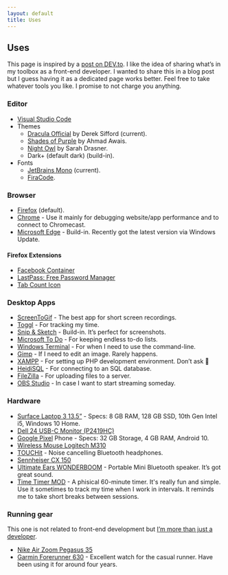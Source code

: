 ```yaml
---
layout: default
title: Uses
---
```


## Uses

This page is inspired by a [post on DEV.to](https://dev.to/nickytonline/do-you-have-a-uses-page-5b82). I like the idea of sharing what’s in my toolbox as a front-end developer. I wanted to share this in a blog post but I guess having it as a dedicated page works better. Feel free to take whatever tools you like. I promise to not charge you anything.

### Editor

* [Visual Studio Code](https://code.visualstudio.com/)
* Themes
  * [Dracula Official](https://marketplace.visualstudio.com/items?itemName=dracula-theme.theme-dracula) by Derek Sifford (current).
  * [Shades of Purple](https://marketplace.visualstudio.com/items?itemName=ahmadawais.shades-of-purple) by Ahmad Awais.
  * [Night Owl](https://marketplace.visualstudio.com/items?itemName=sdras.night-owl) by Sarah Drasner.
  * Dark+ (default dark) (build-in).
* Fonts
  * [JetBrains Mono](https://www.jetbrains.com/lp/mono/) (current).
  * [FiraCode](https://github.com/tonsky/FiraCode/).

### Browser

* [Firefox](https://www.mozilla.org/en-US/firefox/new/) (default).
* [Chrome](https://www.google.com/chrome/) - Use it mainly for debugging website/app performance and to connect to Chromecast. 
* [Microsoft Edge](https://www.microsoft.com/en-us/edge) - Build-in. Recently got the latest version via Windows Update.

#### Firefox Extensions

* [Facebook Container](https://addons.mozilla.org/en-US/firefox/addon/facebook-container/)
* [LastPass: Free Password Manager](https://addons.mozilla.org/en-US/firefox/addon/lastpass-password-manager/)
* [Tab Count Icon](https://addons.mozilla.org/en-US/firefox/addon/tab-count-icon/)

### Desktop Apps

* [ScreenToGif](https://www.screentogif.com/) - The best app for short screen recordings.
* [Toggl](https://toggl.com/toggl-desktop/) - For tracking my time.
* [Snip & Sketch](https://www.microsoft.com/en-us/p/snip-sketch/9mz95kl8mr0l?activetab=pivot:overviewtab) - Build-in. It’s perfect for screenshots.
* [Microsoft To Do](https://todo.microsoft.com/tasks/) - For keeping endless to-do lists.
* [Windows Terminal](https://github.com/microsoft/terminal) - For when I need to use the command-line.
* [Gimp](https://www.gimp.org/) - If I need to edit an image. Rarely happens.
* [XAMPP](https://www.apachefriends.org/index.html) - For setting up PHP development environment. Don’t ask 🙂
* [HeidiSQL](https://www.heidisql.com/) - For connecting to an SQL database.
* [FileZilla](https://filezilla-project.org/) - For uploading files to a server.
* [OBS Studio](https://obsproject.com/) - In case I want to start streaming someday.

### Hardware

* [Surface Laptop 3 13.5”](https://www.microsoft.com/en-us/p/surface-laptop-3/8vfggh1r94tm?activetab=overview) - Specs: 8 GB RAM, 128 GB SSD, 10th Gen Intel i5, Windows 10 Home.
* [Dell 24 USB-C Monitor (P2419HC)](https://www.dell.com/en-us/work/shop/dell-24-usb-c-monitor-p2419hc/apd/210-aqco)
* [Google Pixel](https://www.gsmarena.com/google_pixel-8346.php) Phone - Specs: 32 GB Storage, 4 GB RAM, Android 10.
* [Wireless Mouse Logitech M310](https://www.logitech.com/en-us/product/wireless-mouse-m310)
* [TOUCHit](https://sackit.dk/touchit-horetelefoner/70020-touchit-horetelefoner-black.html) - Noise cancelling Bluetooth headphones.
* [Sennheiser CX 150](https://www.cnet.com/products/sennheiser-cx-150-earphones/)
* [Ultimate Ears WONDERBOOM](https://www.ultimateears.com/en-us/wireless-speakers/wonderboom.html) - Portable Mini Bluetooth speaker. It’s got great sound.
* [Time Timer MOD](https://www.timetimer.com/collections/all-1/products/time-timer-mod) - A phisical 60-minute timer. It's really fun and simple. Use it sometimes to track my time when I work in intervals. It reminds me to take short breaks between sessions.

### Running gear

This one is not related to front-end development but [I’m more than just a developer](https://dzhavat.github.io/2019/07/28/on-being-more-than-just-a-developer.html).

* [Nike Air Zoom Pegasus 35](https://www.nike.com/t/air-zoom-pegasus-35-mens-running-shoe-kX9NZL/942851-600)
* [Garmin Forerunner 630](https://buy.garmin.com/en-US/US/p/516105) - Excellent watch for the casual runner. Have been using it for around four years.
